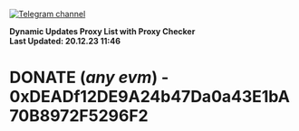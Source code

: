 [![Telegram channel](https://img.shields.io/endpoint?url=https://runkit.io/damiankrawczyk/telegram-badge/branches/master?url=https://t.me/n4z4v0d)](https://t.me/n4z4v0d) 

**Dynamic Updates Proxy List with Proxy Checker**  
**Last Updated: 20.12.23 11:46**

# DONATE (_any evm_) - 0xDEADf12DE9A24b47Da0a43E1bA70B8972F5296F2

